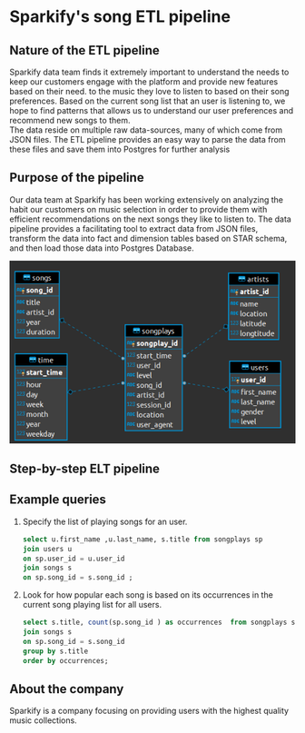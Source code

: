 # Sparkify's song ETL pipeline

## Nature of the ETL pipeline
Sparkify data team finds it extremely important to understand the needs to keep our customers engage with the platform and provide new features based on their need. to the music they love to listen to based on their song preferences. 
Based on the current song list that an user is listening to, we hope to find patterns that allows us to understand our user preferences and recommend new songs to them.   
The data reside on multiple raw data-sources, many of which come from JSON files. 
The ETL pipeline provides an easy way to parse the data from these files and save them into Postgres for further analysis

## Purpose of the pipeline

Our data team at Sparkify has been working extensively on analyzing the habit our customers on music selection in order to provide them with efficient recommendations on the next songs they like to listen to.
The data pipeline provides a facilitating tool to extract data from JSON files, transform the data into fact and dimension tables based on STAR schema, and then load those data into Postgres Database.

![schema.png](schema.png)
## Step-by-step ELT pipeline

## Example queries
1. Specify the list of playing songs for an user. 
    ```sql
    select u.first_name ,u.last_name, s.title from songplays sp
    join users u
    on sp.user_id = u.user_id
    join songs s
    on sp.song_id = s.song_id ;
    ```
2. Look for how popular each song is based on its occurrences in the current song playing list for all users.
    ```sql
    select s.title, count(sp.song_id ) as occurrences  from songplays sp
    join songs s 
    on sp.song_id = s.song_id
    group by s.title 
    order by occurrences;
    ```
## About the company
Sparkify is a company focusing on providing users with the highest quality music collections.